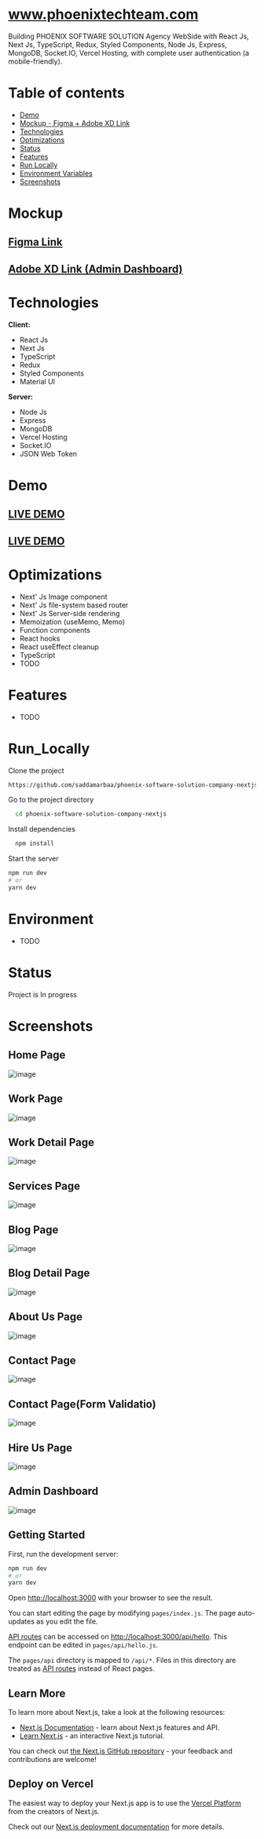# www.phoenixtechteam.com

Building PHOENIX SOFTWARE SOLUTION Agency WebSide with React Js, Next Js, TypeScript, Redux, 
Styled Components, Node Js, Express, MongoDB, Socket.IO, Vercel Hosting,
with complete user authentication (a mobile-friendly).

# Table of contents

-  [Demo](#Demo)
-   [Mockup - Figma + Adobe XD Link ](#Mockup)
-  [Technologies](#Technologies)
-  [Optimizations](#Optimizations)
-  [Status](#status)
-  [Features](#Features)
-  [Run Locally](#Run_Locally)
-  [Environment Variables](#Environment)
-  [Screenshots](#Screenshots)




# Mockup 
##  <a href="https://www.figma.com/file/Or3aXdkrEIJzcLdrqUEltF/PHOENIX-SOFTWARE-SOLUTIONS-WEBSITE?node-id=2%3A18"> Figma Link </a>
##  <a href="https://xd.adobe.com/view/d605d243-9af7-4e65-8688-a735ee56354c-8356/"> Adobe XD Link (Admin Dashboard) </a>


# Technologies

**Client:**

-  React Js
-  Next Js
-  TypeScript
-  Redux
-  Styled Components
-  Material UI

**Server:**

-  Node Js
-  Express
-  MongoDB
-  Vercel Hosting
-  Socket.IO
-  JSON Web Token


# Demo

## <a href="https://www.phoenixtechteam.com/">LIVE DEMO</a>
## <a href="https://phoenix-software-solution.vercel.app/">LIVE DEMO</a>


# Optimizations

-  Next' Js Image component
-  Next' Js file-system based router
-  Next' Js Server-side rendering
-  Memoization (useMemo, Memo)
-  Function components
-  React hooks
-  React useEffect cleanup
-  TypeScript
-  TODO


# Features

-  TODO




# Run_Locally

Clone the project

```bash
https://github.com/saddamarbaa/phoenix-software-solution-company-nextjs
```

Go to the project directory

```bash
  cd phoenix-software-solution-company-nextjs
```

Install dependencies

```bash
  npm install
```

Start the server

```bash
npm run dev
# or
yarn dev
```

# Environment

- TODO


# Status

Project is In progress




# Screenshots

 ## Home Page
![image](https://user-images.githubusercontent.com/51326421/139734370-5053543b-702e-4def-83bc-ffd99b065579.png)



 ## Work Page
![image](https://user-images.githubusercontent.com/51326421/139734689-b1e269bf-bba2-463e-ac93-15481db18f46.png)



 ## Work Detail Page
![image](https://user-images.githubusercontent.com/51326421/139736101-76b86317-2d4d-48e1-9e53-3ee0e1b54e73.png)



 ## Services Page
![image](https://user-images.githubusercontent.com/51326421/139734937-cd2017ed-fb7d-42bc-b7f4-b1cd5b6db031.png)


 ## Blog Page
![image](https://user-images.githubusercontent.com/51326421/139735089-dbdb7366-f3b9-496e-8921-11e2d5733185.png)



 ## Blog Detail Page
![image](https://user-images.githubusercontent.com/51326421/139736356-dac26ce1-f469-4fd1-bc01-eaa6d16f8cc5.png)



 ## About Us Page
![image](https://user-images.githubusercontent.com/51326421/139735264-2a8dbc62-c3e4-415f-9fea-9d6512567c6d.png)


 ## Contact Page
![image](https://user-images.githubusercontent.com/51326421/139739990-2a29413f-f30c-4cb0-8e9b-3b1224688cdc.png)


 ## Contact Page(Form Validatio)
![image](https://user-images.githubusercontent.com/51326421/139740121-2601adc9-558e-4742-a239-b7534b7ea6ed.png)




 ## Hire Us Page
![image](https://user-images.githubusercontent.com/51326421/139736520-651d6294-b082-4523-a7b6-838247e2818a.png)





 ## Admin Dashboard
![image](https://user-images.githubusercontent.com/51326421/139740438-37a92794-45f3-45db-ac9e-017bbcab1142.png)






## Getting Started

First, run the development server:

```bash
npm run dev
# or
yarn dev
```

Open [http://localhost:3000](http://localhost:3000) with your browser to see the result.

You can start editing the page by modifying `pages/index.js`. The page auto-updates as you edit the file.

[API routes](https://nextjs.org/docs/api-routes/introduction) can be accessed on [http://localhost:3000/api/hello](http://localhost:3000/api/hello). This endpoint can be edited in `pages/api/hello.js`.

The `pages/api` directory is mapped to `/api/*`. Files in this directory are treated as [API routes](https://nextjs.org/docs/api-routes/introduction) instead of React pages.

## Learn More

To learn more about Next.js, take a look at the following resources:

- [Next.js Documentation](https://nextjs.org/docs) - learn about Next.js features and API.
- [Learn Next.js](https://nextjs.org/learn) - an interactive Next.js tutorial.

You can check out [the Next.js GitHub repository](https://github.com/vercel/next.js/) - your feedback and contributions are welcome!

## Deploy on Vercel

The easiest way to deploy your Next.js app is to use the [Vercel Platform](https://vercel.com/new?utm_medium=default-template&filter=next.js&utm_source=create-next-app&utm_campaign=create-next-app-readme) from the creators of Next.js.

Check out our [Next.js deployment documentation](https://nextjs.org/docs/deployment) for more details.
